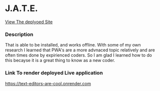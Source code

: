 # J.A.T.E.
[View The deplyoed Site]((https://text-editors-are-cool.onrender.com)) 

### Description
 That is able to be installed, and works offline. With some of my own research I learned that PWA's are a more advnaced topic relatively and are often times done by expirienced coders. So I am glad I learned how to do this becayse it is a great thing to know as a new coder.

### Link To render deployed Live application
https://text-editors-are-cool.onrender.com
